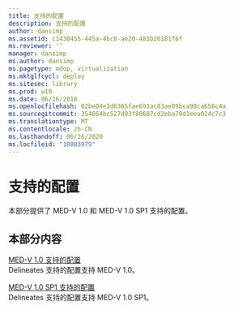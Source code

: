 ```yaml
---
title: 支持的配置
description: 支持的配置
author: dansimp
ms.assetid: c1438455-445a-4bc8-ae20-483b26181f6f
ms.reviewer: ''
manager: dansimp
ms.author: dansimp
ms.pagetype: mdop, virtualization
ms.mktglfcycl: deploy
ms.sitesec: library
ms.prod: w10
ms.date: 06/16/2016
ms.openlocfilehash: 02be04e3d6365fae691ac83ae09bca98ca656c4a
ms.sourcegitcommit: 354664bc527d93f80687cd2eba70d1eea024c7c3
ms.translationtype: MT
ms.contentlocale: zh-CN
ms.lasthandoff: 06/26/2020
ms.locfileid: "10803979"
---
```

# 支持的配置


本部分提供了 MED-V 1.0 和 MED-V 1.0 SP1 支持的配置。

## 本部分内容


<a href="" id="med-v-1-0-supported-configurations"></a>[MED-V 1.0 支持的配置](med-v-10-supported-configurationsmedv-10.md)  
Delineates 支持的配置支持 MED-V 1.0。

<a href="" id="med-v-1-0-sp1-supported-configurations"></a>[MED-V 1.0 SP1 支持的配置](med-v-10-sp1-supported-configurationsmedv-10-sp1.md)  
Delineates 支持的配置支持 MED-V 1.0 SP1。

 

 





